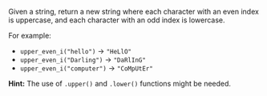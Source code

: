 Given a string, return a new string where each character with an even index is uppercase, and each character with an odd index is lowercase. 
 
For example:
- `upper_even_i("hello")` → `"HeLlO"`  
- `upper_even_i("Darling")` → `"DaRlInG"`  
- `upper_even_i("computer")` → `"CoMpUtEr"`  

**Hint:** The use of `.upper()` and `.lower()` functions might be needed.  
